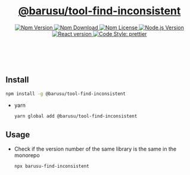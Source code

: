 <header>
  <h1 align="center">
    <a href="https://github.com/guanghechen/barusu/tree/main/tools/find-inconsistentl#readme">@barusu/tool-find-inconsistent</a>
  </h1>
  <div align="center">
    <a href="https://www.npmjs.com/package/@barusu/tool-find-inconsistent">
      <img
        alt="Npm Version"
        src="https://img.shields.io/npm/v/@barusu/tool-find-inconsistent.svg"
      />
    </a>
    <a href="https://www.npmjs.com/package/@barusu/tool-find-inconsistent">
      <img
        alt="Npm Download"
        src="https://img.shields.io/npm/dm/@barusu/tool-find-inconsistent.svg"
      />
    </a>
    <a href="https://www.npmjs.com/package/@barusu/tool-find-inconsistent">
      <img
        alt="Npm License"
        src="https://img.shields.io/npm/l/@barusu/tool-find-inconsistent.svg"
      />
    </a>
    <a href="https://github.com/nodejs/node">
      <img
        alt="Node.js Version"
        src="https://img.shields.io/node/v/@barusu/tool-find-inconsistent"
      />
    </a>
    <a href="https://github.com/tj/commander.js/">
      <img
        alt="React version"
        src="https://img.shields.io/npm/dependency-version/@barusu/tool-find-inconsistent/commander"
      />
    </a>
    <a href="https://github.com/prettier/prettier">
      <img
        alt="Code Style: prettier"
        src="https://img.shields.io/badge/code_style-prettier-ff69b4.svg?style=flat-square"
      />
    </a>
  </div>
</header>
<br/>


## Install

  ```bash
  npm install -g @barusu/tool-find-inconsistent
  ```

* yarn

  ```bash
  yarn global add @barusu/tool-find-inconsistent
  ```

## Usage

* Check if the version number of the same library is the same in the monorepo
  ```shell
  npx barusu-find-inconsistent
  ```
